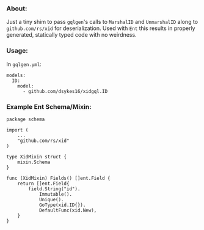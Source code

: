 ### About:
Just a tiny shim to pass `gqlgen`'s calls to `MarshalID` and `UnmarshalID` along to `github.com/rs/xid` for deserialization. Used with `Ent` this results in properly generated, statically typed code with no weirdness.

### Usage:
In `gqlgen.yml`:
```
models:
  ID:
    model:
      - github.com/dsykes16/xidgql.ID
```

### Example Ent Schema/Mixin:
```
package schema

import (
    ...
    "github.com/rs/xid"
)

type XidMixin struct {
    mixin.Schema
}

func (XidMixin) Fields() []ent.Field {
    return []ent.Field{
        field.String("id").
            Immutable().
            Unique().
            GoType(xid.ID{}).
            DefaultFunc(xid.New),
    }
}
```
